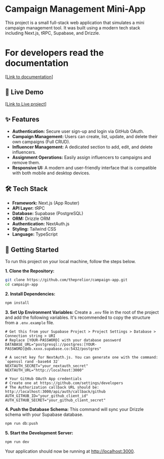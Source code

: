 # Campaign Management Mini-App

This project is a small full-stack web application that simulates a mini campaign management tool. It was built using a modern tech stack including Next.js, tRPC, Supabase, and Drizzle.

# For developers read the documentation
[[Link to documentation](https://github.com/theprelior/campaign-app/blob/main/documentation.md)]

## 🚀 Live Demo

[[Link to Live project](https://campaign-app-mu.vercel.app/)]

## ✨ Features

  - **Authentication:** Secure user sign-up and login via GitHub OAuth.
  - **Campaign Management:** Users can create, list, update, and delete their own campaigns (Full CRUD).
  - **Influencer Management:** A dedicated section to add, edit, and delete influencers.
  - **Assignment Operations:** Easily assign influencers to campaigns and remove them.
  - **Responsive UI:** A modern and user-friendly interface that is compatible with both mobile and desktop devices.

## 🛠️ Tech Stack

  - **Framework:** Next.js (App Router)
  - **API Layer:** tRPC
  - **Database:** Supabase (PostgreSQL)
  - **ORM:** Drizzle ORM
  - **Authentication:** NextAuth.js
  - **Styling:** Tailwind CSS
  - **Language:** TypeScript

## 🚀 Getting Started

To run this project on your local machine, follow the steps below.

**1. Clone the Repository:**

```bash
git clone https://github.com/theprelior/campaign-app.git
cd campaign-app
```

**2. Install Dependencies:**

```bash
npm install
```

**3. Set Up Environment Variables:**
Create a `.env` file in the root of the project and add the following variables. It's recommended to copy the structure from a `.env.example` file.

```env
# Get this from your Supabase Project > Project Settings > Database > Connection string > URI
# Replace [YOUR-PASSWORD] with your database password
DATABASE_URL="postgresql://postgres:[YOUR-PASSWORD]@db.xxxx.supabase.co:5432/postgres"

# A secret key for NextAuth.js. You can generate one with the command: `openssl rand -base64 32`
NEXTAUTH_SECRET="your_nextauth_secret"
NEXTAUTH_URL="http://localhost:3000"

# Your GitHub OAuth App credentials
# Create one at https://github.com/settings/developers
# The Authorization callback URL should be: http://localhost:3000/api/auth/callback/github
AUTH_GITHUB_ID="your_github_client_id"
AUTH_GITHUB_SECRET="your_github_client_secret"
```

**4. Push the Database Schema:**
This command will sync your Drizzle schema with your Supabase database.

```bash
npm run db:push
```

**5. Start the Development Server:**

```bash
npm run dev
```

Your application should now be running at [http://localhost:3000](https://www.google.com/search?q=http://localhost:3000).